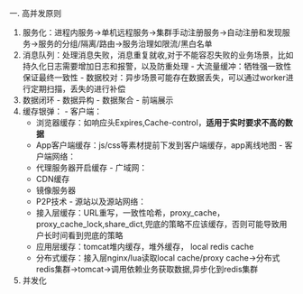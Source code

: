  一. 高并发原则
  1. 服务化：进程内服务->单机远程服务->集群手动注册服务->自动注册和发现服务->服务的分组/隔离/路由->服务治理如限流/黑白名单
  2. 消息队列：处理消息失败，消息重复就收,对于不能容忍失败的业务场景，比如持久化日志需要增加日志和报警，以及防重处理
    - 大流量缓冲：牺牲强一致性保证最终一致性
    - 数据校对：异步场景可能存在数据丢失，可以通过worker进行定期扫描，丢失的进行补偿
  3. 数据闭环
    - 数据异构
    - 数据聚合
    - 前端展示
  4. 缓存银弹：
    - 客户端：
      - 浏览器缓存：如响应头Expires,Cache-control，**适用于实时要求不高的数据**
      - App客户端缓存：js/css等素材提前下发到客户端缓存，app离线地图
    - 客户端网络：
      - 代理服务器开启缓存
    - 广域网：
      - CDN缓存
      - 镜像服务器
      - P2P技术
    - 源站以及源站网络：
      - 接入层缓存：URL重写，一致性哈希，proxy_cache，proxy_cache_lock,share_dict,兜底的策略不应该缓存，否则可能导致用户长时间看到兜底的策略
      - 应用层缓存：tomcat堆内缓存，堆外缓存， local redis cache
      - 分布式缓存：接入层nginx/lua读取local cache/proxy cache->分布式redis集群->tomcat->调用依赖业务获取数据,异步化到redis集群
  5. 并发化
